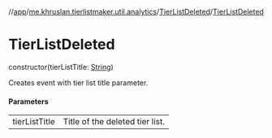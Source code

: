 //[app](../../../index.md)/[me.khruslan.tierlistmaker.util.analytics](../index.md)/[TierListDeleted](index.md)/[TierListDeleted](-tier-list-deleted.md)

# TierListDeleted

constructor(tierListTitle: [String](https://kotlinlang.org/api/latest/jvm/stdlib/kotlin/-string/index.html))

Creates event with tier list title parameter.

#### Parameters

| | |
|---|---|
| tierListTitle | Title of the deleted tier list. |
